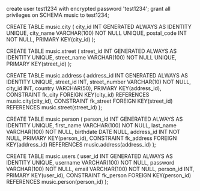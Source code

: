 create user test1234 with encrypted password 'test1234';
grant all privileges on SCHEMA music to test1234;

CREATE TABLE music.city (
city_id				INT				GENERATED ALWAYS AS IDENTITY		UNIQUE,
city_name			VARCHAR(100)	NOT NULL		UNIQUE,
postal_code 		INT 			NOT NULL,
PRIMARY KEY(city_id)
);

CREATE TABLE music.street (
street_id			INT				GENERATED ALWAYS AS IDENTITY		UNIQUE,
street_name			VARCHAR(100)	NOT NULL		UNIQUE,
PRIMARY KEY(street_id)
);

CREATE TABLE music.address (
address_id			INT				GENERATED ALWAYS AS IDENTITY		UNIQUE,
street_id			INT,
street_number		VARCHAR(10)		NOT NULL,
city_id				INT,
country				VARCHAR(50),
PRIMARY KEY(address_id),
CONSTRAINT fk_city
FOREIGN KEY(city_id)
REFERENCES music.city(city_id),
CONSTRAINT fk_street
FOREIGN KEY(street_id)
REFERENCES music.street(street_id)
);

CREATE TABLE music.person (
person_id			INT				GENERATED ALWAYS AS IDENTITY		UNIQUE,
first_name			VARCHAR(100)	NOT NULL,
last_name 			VARCHAR(100) 	NOT NULL,
birthdate			DATE			NULL,
address_id			INT				NOT NULL,
PRIMARY KEY(person_id),
CONSTRAINT fk_address
FOREIGN KEY(address_id)
REFERENCES music.address(address_id)
);

CREATE TABLE music.users (
user_id				INT				GENERATED ALWAYS AS IDENTITY		UNIQUE,
username			VARCHAR(100)	NOT NULL,
password			VARCHAR(100)	NOT NULL,
email				VARCHAR(100)	NOT NULL,
person_id			INT,
PRIMARY KEY(user_id),
CONSTRAINT fk_person
FOREIGN KEY(person_id)
REFERENCES music.person(person_id)
);
